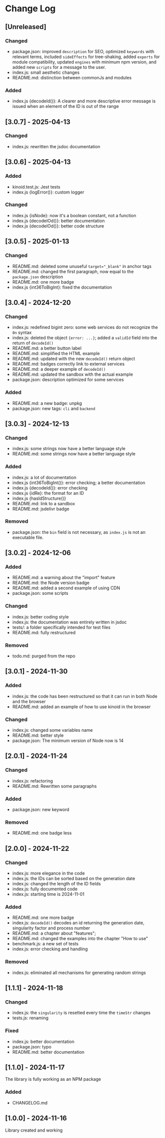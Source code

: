 # Change Log

<!--
## [Unreleased] | [major.minor.patch] - yyyy-mm-dd
### Added | Fixed | Changed | Removed | Deprecated | Security
- filename {section}: description

https://gist.github.com/ThornDuke/64da76cd4a56b16492d5101691f6108f
-->

## [Unreleased]

### Changed

- package.json: improved `description` for SEO, optimized `keywords` with relevant terms, included
  `sideEffects` for tree-shaking, added `exports` for module compatibility, updated `engines` with
  minimum npm version, and added new `scripts` for a message to the user.
- index.js: small aesthetic changes
- README.md: distinction between commonJs and modules

### Added

- index.js {decodeId()}: A clearer and more descriptive error message is issued when an element of
  the ID is out of the range

## [3.0.7] - 2025-04-13

### Changed

- index.js: rewritten the jsdoc documentation

## [3.0.6] - 2025-04-13

### Added

- kinoid.test.js: Jest tests
- index.js {logError()}: custom logger

### Changed

- index.js {isNode}: now it's a boolean constant, not a function
- index.js {decodeIOd()}: better documentation
- index.js {decodeIOd()}: better code structure

## [3.0.5] - 2025-01-13

### Changed

- README.md: deleted some unuseful `target="_blank"` in anchor tags
- README.md: changed the first paragraph, now equal to the `package.json` description
- README.md: one more badge
- index.js {int36ToBigInt}: fixed the documentation

## [3.0.4] - 2024-12-20

### Changed

- index.js: redefined bigint zero: some web services do not recognize the `0n` syntax
- index.js: deleted the object `{error: ...}`; added a `validId` field into the return of
  `decodeId()`
- README.md: a better button label
- README.md: simplified the HTML example
- README.md: updated with the new `decodeId()` return object
- README.md: badges correctly link to external services
- README.md: a deeper example of `decodeId()`
- README.md: updated the sandbox with the actual example
- package.json: description optimized for some services

### Added

- README.md: a new badge: unpkg
- package.json: new tags: `cli` and `backend`

## [3.0.3] - 2024-12-13

### Changed

- index.js: some strings now have a better language style
- README.md: some strings now have a better language style

### Added

- index.js: a lot of documentation
- index.js {int36ToBigInt()}: error checking; a better documentation
- index.js {decodeId()}: error checking
- index.js {idRe}: the format for an ID
- index.js {hasIdStructure()}
- README.md: link to a sandbox
- README.md: jsdelivr badge

### Removed

- package.json: the `bin` field is not necessary, as `index.js` is not an executable file.

## [3.0.2] - 2024-12-06

### Added

- README.md: a warning about the "import" feature
- README.md: the Node version badge
- README.md: added a second example of using CDN
- package.json: some scripts

### Changed

- index.js: better coding style
- index.js: the documentation was entirely written in jsdoc
- tests/: a folder specifically intended for test files
- README.md: fully restructured

### Removed

- todo.md: purged from the repo

## [3.0.1] - 2024-11-30

### Added

- index.js: the code has been restructured so that it can run in both Node and the browser
- README.md: added an example of how to use kinoid in the browser

### Changed

- index.js: changed some variables name
- README.md: better style
- package.json: The minimum version of Node now is 14

## [2.0.1] - 2024-11-24

### Changed

- index.js: refactoring
- README.md: Rewritten some paragraphs

### Added

- package.json: new keyword

### Removed

- README.md: one badge less

## [2.0.0] - 2024-11-22

### Changed

- index.js: more elegance in the code
- index.js: the IDs can be sorted based on the generation date
- index.js: changed the length of the ID fields
- index.js: fully documented code
- index.js: starting time is 2024-11-01

### Added

- README.md: one more badge
- index.js: `decodeId()` decodes an id returning the generation date, singularity factor and process
  number
- README.md: a chapter about "features";
- README.md: changed the examples into the chapter "How to use"
- benchmark.js: a new set of tests
- index.js: error checking and handling

### Removed

- index.js: eliminated all mechanisms for generating random strings

## [1.1.1] - 2024-11-18

### Changed

- index.js: the `singularity` is resetted every time the `timeStr` changes
- tests.js: renaming

### Fixed

- index.js: better documentation
- package.json: typo
- README.md: better documentation

## [1.1.0] - 2024-11-17

The library is fully working as an NPM package

### Added

- CHANGELOG.md

## [1.0.0] - 2024-11-16

Library created and working
